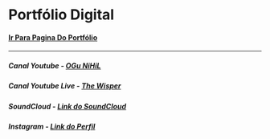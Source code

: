 # Portfólio Digital

#### [Ir Para Pagina Do Portfólio](https://offnihil.github.io "Ir Para Pagina Do Portfólio")

---

##### Canal Youtube - [OGu NiHiL](https://youtube.com/@OGuNiHiL "OGu NiHiL")

##### Canal Youtube Live - [The Wisper](https://youtube.com/@thewisper "The Wisper")

##### SoundCloud - [Link do SoundCloud](https://soundcloud.com/ogunihil "Link do SoundCloud")

##### Instagram - [Link do Perfil](https://instagram.com/ola_nihil "Link do Perfil do Instagram")
